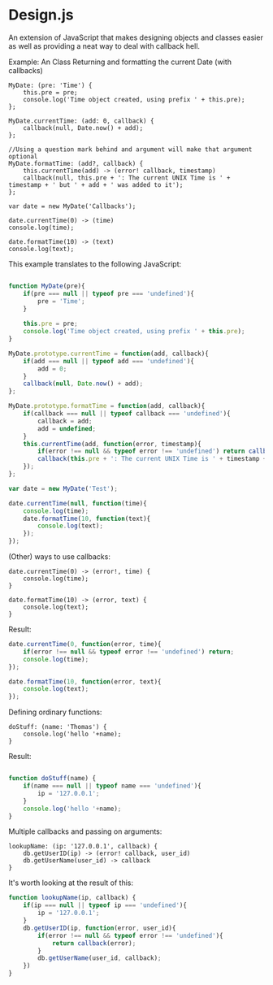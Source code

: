 
Design.js
=========

An extension of JavaScript that makes designing objects and classes easier
as well as providing a neat way to deal with callback hell.

Example: An Class Returning and formatting the current Date (with callbacks)

```
MyDate: (pre: 'Time') {
    this.pre = pre;
    console.log('Time object created, using prefix ' + this.pre);
};

MyDate.currentTime: (add: 0, callback) {
    callback(null, Date.now() + add);
};

//Using a question mark behind and argument will make that argument optional
MyDate.formatTime: (add?, callback) {
    this.currentTime(add) -> (error! callback, timestamp)
    callback(null, this.pre + ': The current UNIX Time is ' + timestamp + ' but ' + add + ' was added to it');
};

var date = new MyDate('Callbacks');

date.currentTime(0) -> (time)
console.log(time);

date.formatTime(10) -> (text)
console.log(text);
```

This example translates to the following JavaScript: 

```js

function MyDate(pre){
    if(pre === null || typeof pre === 'undefined'){
        pre = 'Time';
    }
    
    this.pre = pre;
    console.log('Time object created, using prefix ' + this.pre);
}

MyDate.prototype.currentTime = function(add, callback){
    if(add === null || typeof add === 'undefined'){
        add = 0;
    }
    callback(null, Date.now() + add);
};

MyDate.prototype.formatTime = function(add, callback){
    if(callback === null || typeof callback === 'undefined'){
        callback = add;
        add = undefined;
    }
    this.currentTime(add, function(error, timestamp){
        if(error !== null && typeof error !== 'undefined') return callback(error);
        callback(this.pre + ': The current UNIX Time is ' + timestamp + ' but ' + add + ' was added to it');
    });
};

var date = new MyDate('Test');

date.currentTime(null, function(time){
    console.log(time);
    date.formatTime(10, function(text){
        console.log(text);
    });
});

```

(Other) ways to use callbacks:

```
date.currentTime(0) -> (error!, time) {
    console.log(time);
}

date.formatTime(10) -> (error, text) {
    console.log(text);
}
```

Result: 

```js
date.currentTime(0, function(error, time){
    if(error !== null && typeof error !== 'undefined') return;
    console.log(time);
});

date.formatTime(10, function(error, text){
    console.log(text);    
});
```

Defining ordinary functions: 


```
doStuff: (name: 'Thomas') {
    console.log('hello '+name);
}
```

Result: 

```js

function doStuff(name) {
    if(name === null || typeof name === 'undefined'){
        ip = '127.0.0.1';
    }
    console.log('hello '+name);
}

```

Multiple callbacks and passing on arguments:
```
lookupName: (ip: '127.0.0.1', callback) {
    db.getUserID(ip) -> (error! callback, user_id)
    db.getUserName(user_id) -> callback
}

```

It's worth looking at the result of this:

```js
function lookupName(ip, callback) {
    if(ip === null || typeof ip === 'undefined'){
        ip = '127.0.0.1';
    }
    db.getUserID(ip, function(error, user_id){
        if(error !== null && typeof error !== 'undefined'){
            return callback(error);
        }
        db.getUserName(user_id, callback);
    })
}

```

